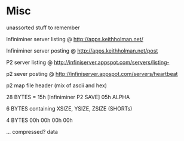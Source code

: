 Misc
====

unassorted stuff to remember

Infiniminer server listing @ http://apps.keithholman.net/

Infiniminer server posting @ http://apps.keithholman.net/post

P2 server listing @ http://infiniserver.appspot.com/servers/listing-

p2 sever posting @ http://infiniserver.appspot.com/servers/heartbeat


p2 map file header (mix of ascii and hex)

28 BYTES  = 15h [Infiniminer P2 SAVE] 05h ALPHA

6 BYTES containing XSIZE, YSIZE, ZSIZE (SHORTs)

4 BYTES 00h 00h 00h 00h

... compressed? data







